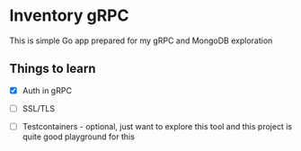 # Inventory gRPC
This is simple Go app prepared for my gRPC and MongoDB exploration

## Things to learn
- [x] Auth in gRPC
- [ ] SSL/TLS
- [ ] Testcontainers - optional, just want to explore this tool and this project is quite good playground for this

